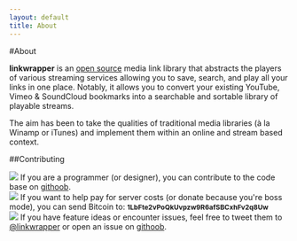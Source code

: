 ```yaml
---
layout: default
title: About
---
```


#About

**linkwrapper** is an [open source](https://github.com/tojrobinson/linkwrapper.com) media link library that abstracts the players of various streaming services allowing you to save, search, and play all your links in one place. Notably, it allows you to convert your existing YouTube, Vimeo & SoundCloud bookmarks into a searchable and sortable library of playable streams.

The aim has been to take the qualities of traditional media libraries (à la Winamp or iTunes) and implement them within an online and stream based context.

##Contributing
<div class="contribution">
<a href="https://github.com/tojrobinson/linkwrapper.com"><img src="/img/octocat.png"></a>
If you are a programmer (or designer), you can contribute to the code base on <a href="https://github.com/tojrobinson/linkwrapper.com">githoob</a>.
</div>

<div class="contribution">
<a href="bitcoin:1LbFte2vPoQkUvpzw9R6afSBCxhFv2q8Uw"><img src="/img/bitcoin.png"></a>
If you want to help pay for server costs (or donate because you're boss mode), you can send Bitcoin to: <strong style="font-size: 12px">1LbFte2vPoQkUvpzw9R6afSBCxhFv2q8Uw</strong>
</div>

<div class="contribution">
<a href="https://twitter.com/linkwrapper"><img src="/img/twitter.png"></a>
If you have feature ideas or encounter issues, feel free to tweet them to <a href="https://twitter.com/linkwrapper">@linkwrapper</a> or open an issue on <a href="https://github.com/tojrobinson/linkwrapper.com">githoob</a>.
</div>
